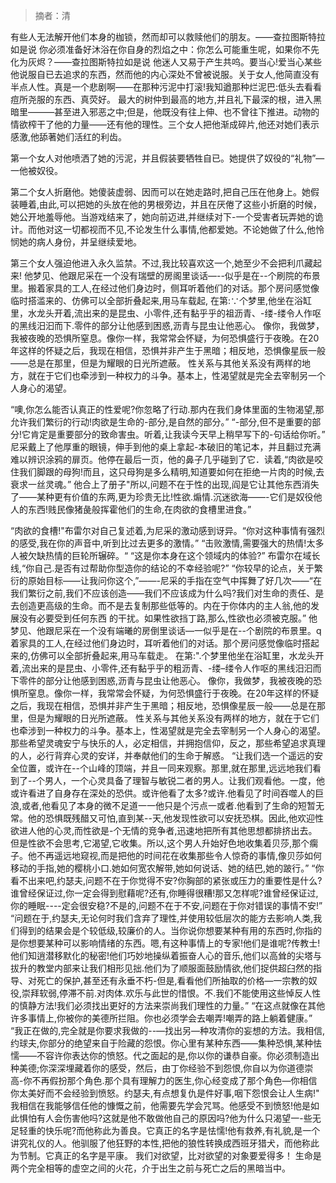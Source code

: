 > 摘者：清


有些人无法解开他们本身的枷锁，然而却可以救赎他们的朋友。——查拉图斯特拉如是说  你必须准备好沐浴在你自身的烈焰之中：你怎么可能重生呢，如果你不先化为灰烬？——查拉图斯特拉如是说  他迷人又易于产生共呜。要当心!爱当心某些他说服自已去追求的东西，然而他的内心深处不曾被说服。关于女人,他简直没有半点人性。真是一个悲剧啊——在那种污泥中打滚!我知遒那种烂泥巴:低头去看看痘所尧服的东西、真荧好。 最大的树仲到最高的地方,并且礼下最深的根，进入黑暗里―——甚至进入邪恶之中;但是，他既没有往上伸、也不曾往下推进。动物的情欲榨干了他的力量——还有他的理性。三个女人把他渐成碎片,他还对她们表示感激,他舔著她们活红的利齿。 

第一个女人对他喷洒了她的污泥，并且假装要牺牲自已。她提供了奴役的“礼物”—一他被奴役。 

第二个女人折磨他。她傻装虚弱、因而可以在她走路时,把自己压在他身上。她假装睡着,由此,可以把她的头放在他的男根旁边，并且在厌倦了这些小折磨的时候，她公开地羞辱他。当游戏结来了，她向前迈进,并继续对下-一个受害者玩弄她的诡计。而他对这一切都视而不见,不论发生什么事情,他都爱她。不论她做了什么,他怜悯她的病人身份，并呈继续爱地。 

第三个女人强迫他进入永久监禁。不过,我比较喜欢这一个,她至少不会把利爪藏起来!  他梦见、他跟尼采在一个没有瑞壁的房阁里谈话—--似乎是在--个刷院的布景里。搬着家具的工人,在经过他们身边时，侧耳听着他们的对话。那个房问感觉像临时搭滥来的、仿佛可以全部折叠起来,用马车载起, 在第:∵个梦里,他坐在浴缸里，水龙头开着,流出来的是昆虫、小零件,还有黏乎乎的祖沥青、-缕-缕令人作呕的黑线汨汩而下.零件的部分让他感到困惑,沥青与昆虫让他恶心。  像你，我做梦，我被夜晚的恐惧所窒息。像你一样，我常常会怀疑，为何恐惧盛行于夜晚。在20年这样的怀疑之后，我现在相信，恐惧并非产生于黑暗；相反地，恐惧像星辰一般——总是在那里，但是为耀眼的日光所遮蔽。  性关系与其他关系没有两样的地方，就在于它们也牵涉到一种权力的斗争。基本上，性渴望就是完全去宰制另一个人身心的渴望。


“噢,你怎么能否认真正的性爱呢?你忽略了行动.那内在我们身体里面的生物渴望,那允许我们繁衍的行动!肉欲是生命的-部分,是自然的部分。” “-部分,但不是重要的部分!它肯定是重要部分的致命害虫。听着,让我读今天早上稍早写下的-句话给你听。” 尼采戴上了他厚重的眼镜，伸手到他的桌上拿起-本破旧的笔记本，并且翻过充满难以辨识涂鸦的扉页。他停在最后一页，他的鼻子几乎碰到了它．读着,“肉欲是咬住我们脚跟的母狗!而且，这只母狗是多么精明,知道要如何在拒绝一片肉的时候,去衰求一丝灵魂。”  他合上了册子"所以,问题不在于性的出现,阎是它让其他东西消失了——某种更有价值的东两,更为珍贵无比!性欲.煽情.沉迷欲海——-它们是奴役他人的东西!贱民像猪彘般挥霍他们的生命,在肉欲的食槽里进食。”

“肉欲的食槽!"布雷尔对自己复述着,为尼采的激动感到讶异。“你对这种事情有强烈的感受,我在你的声音中,听到比过去更多的激情。” “击败激情,需要强大的热情!太多人被欠缺热情的巨轮所辗碎。“ “这是你本身在这个领域内的体验?” 布雷尔在域长线,“你自己.是否有过帮助你型造你的结论的不幸经验呢?” “你较早的论点，关于繁衍的原始目标——让我问你这个,”——-尼采的手指在空气中挥舞了好几次——“在我们繁衍之前,我们不应该创造——我们不应该成为什么吗?我们对生命的责任、是去创造更高级的生命。而不是去复制那些低等的。内在于你体内的主人翁,他的发展没有必要受到任何东西 的干扰。如果性欲挡丁路,那么,性欲也必须被克服。”  他梦见、他跟尼采在一个没有端曦的房倒里谈话—一似乎是在--个剧院的布景里。q着家具的工人,在经过他们身边时，耳听着他们的对话。那个房问感觉像临时搭起来的,仿佛可以全部折叠起来,用马车载走。 在第:".个梦里他坐在浴缸里，水龙头开着,流出来的是昆虫、小零件,还有黏乎乎的粗沥青、-缕–缕令人作呕的黑线汨汩而下零件的部分让他感到困惑,沥青与昆虫让他恶心。  像你，我做梦，我被夜晚的恐惧所窒息。像你一样，我常常会怀疑，为何恐惧盛行于夜晚。在20年这样的怀疑之后，我现在相信，恐惧并非产生于黑暗；相反地，恐惧像星辰一般——总是在那里，但是为耀眼的日光所遮蔽。  性关系与其他关系没有两样的地方，就在于它们也牵涉到一种权力的斗争。基本上，性渴望就是完全去宰制另一个人身心的渴望。  那些希望灵魂安宁与快乐的人，必定相信，并拥抱信仰，反之，那些希望追求真理的人，必行背弃心灵的安详，并奉献他们的生命于解惑。  “让我们选一个遥远的安全位置，或许在--个山峰的顶端，并且一同来观察。那里,就在那里,远远地我们看到了--个男人，一个心灵具备了理智与敏锐二者的男人。让我们观看他。一度，他或许看进了自身存在深处的恐供。或许他看了太多?或许.他看见了时间吞噬人的巨浪,或者,他看见了本身的微不足道一一他只是个污点一或者.他看到了生命的短暂无常。他的恐惧既残醋又可怕,直到某--天,他发现性欲可以安抚恐棋。因此,他欢迎性欲进人他的心灵,而性欲是-个无情的竞争者,迅速地把所有其他思想都排挤出去。但是性欲不会思考,它渴望,它收集。所以,这个男人升始好色地收集着贝莎,那个瘸子。他不再遥远地窥视,而是把他的时间花在收集那些令人惊奇的事情,像贝莎如何移动的手指,她的樱桃小口.她如何宽农解带,她如何说话、她的结巴,她的跛行。”  “你看不出来吧,约瑟夫,问题不在于你觉得不安?你胸部的紧张或压力的重要性是什么?谁曾经保证过,你一定会得到慰藉呢?还有,你睡得很糟!那又怎样呢?谁曾经保证过,你的睡眠----定会很安稳?不是的,问题不在于不安,问题在于你对错误的事情不安!”  “问题在于,约瑟夫,无论何时我们含弃了理性,并使用较低层次的能方去影响人类,我们得到的结果会是个较低级,较廉价的人。当你说你想要某种有用的东西时,你指的是你想要某种可以影响情绪的东西。嗯,有这种事情上的专家!他们是谁呢?传教士!他们知逍潜移默化的秘密!他们巧妙地操纵着振奋人心的音乐,他们以高耸的尖塔与拔升的教堂内部来让我们相形见拙.他们为了顺服面鼓励情欲,他们捉供超臼然的指导、对死亡的保护,甚至还有永垂不朽-但是,看看他们所抽取的价格—一宗教的奴役,崇拜软弱,停滞不前.对肉体.欢乐与此世的惜恨。不.我们不能使用这些悼反人性的慎静方法!我们必须找出更好的方法来崇尚我们理性的力量。”  “在这点就像在其他许多事情上,你被你的美德所拦阻。你也必须学会去嘲弄!嘲弄的路上躺着健康。”  “我正在做的,完全就是你要求我做的--—找出另―种攻清你的妄想的方法。我相信,约球夫,你部分的绝望来自于险藏的怨恨。你心里有某种东西——集种恐惧,某种怯懦——不容许你表达你的愤怒。代之面起的是,你以你的谦恭自豪。你必须制造出种美德;你深深埋藏着你的感受，然后，由丁你经验不到怨恨,你自以为你道德崇高-你不再假扮那个角色.那个具有理解力的医生,你心经变成了那个角色—你相信你太美好而不会经验到愤怒。约瑟夫,有点想复仇是件好事,咽下怨恨会让人生病!"  我相信在我能够信任他的慷慨之前，他需要先学会咒骂。他感受不到愤怒!他是如此惧怕有人会伤害他吗?这就是他不敢做他自己的原因吗?他为什么只渴望一-些无足轻重的快乐呢?而他称此为善良。它真正的名字是怯懦!他有救养,有礼貌,是一个讲究礼仪的人。他驯服了他狂野的本性,把他的狼性转换成西班牙猎犬，而他称此为节制。它真正的名字是平康。  我们对欲望，比对欲望的对象要爱得多！  生命是两个完全相等的虚空之间的火花，介于出生之前与死亡之后的黑暗当中。
